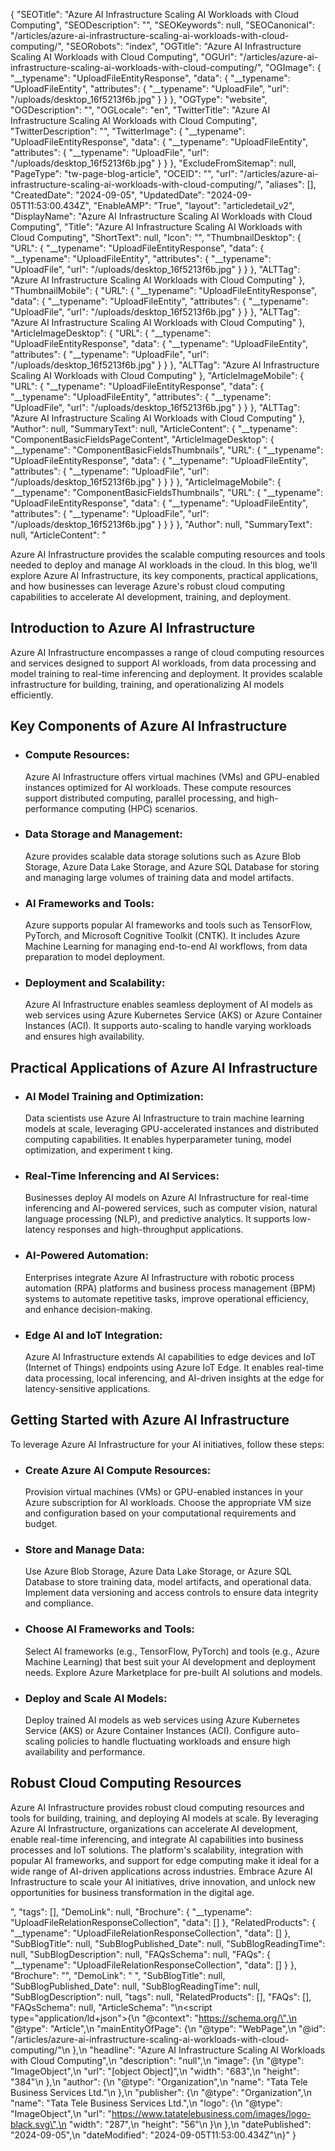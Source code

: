 {
  "SEOTitle": "Azure AI Infrastructure Scaling AI Workloads with Cloud Computing",
  "SEODescription": "",
  "SEOKeywords": null,
  "SEOCanonical": "/articles/azure-ai-infrastructure-scaling-ai-workloads-with-cloud-computing/",
  "SEORobots": "index",
  "OGTitle": "Azure AI Infrastructure Scaling AI Workloads with Cloud Computing",
  "OGUrl": "/articles/azure-ai-infrastructure-scaling-ai-workloads-with-cloud-computing/",
  "OGImage": {
    "__typename": "UploadFileEntityResponse",
    "data": {
      "__typename": "UploadFileEntity",
      "attributes": {
        "__typename": "UploadFile",
        "url": "/uploads/desktop_16f5213f6b.jpg"
      }
    }
  },
  "OGType": "website",
  "OGDescription": "",
  "OGLocale": "en",
  "TwitterTitle": "Azure AI Infrastructure Scaling AI Workloads with Cloud Computing",
  "TwitterDescription": "",
  "TwitterImage": {
    "__typename": "UploadFileEntityResponse",
    "data": {
      "__typename": "UploadFileEntity",
      "attributes": {
        "__typename": "UploadFile",
        "url": "/uploads/desktop_16f5213f6b.jpg"
      }
    }
  },
  "ExcludeFromSitemap": null,
  "PageType": "tw-page-blog-article",
  "OCEID": "",
  "url": "/articles/azure-ai-infrastructure-scaling-ai-workloads-with-cloud-computing/",
  "aliases": [],
  "CreatedDate": "2024-09-05",
  "UpdatedDate": "2024-09-05T11:53:00.434Z",
  "EnableAMP": "True",
  "layout": "articledetail_v2",
  "DisplayName": "Azure AI Infrastructure Scaling AI Workloads with Cloud Computing",
  "Title": "Azure AI Infrastructure Scaling AI Workloads with Cloud Computing",
  "ShortText": null,
  "Icon": "",
  "ThumbnailDesktop": {
    "URL": {
      "__typename": "UploadFileEntityResponse",
      "data": {
        "__typename": "UploadFileEntity",
        "attributes": {
          "__typename": "UploadFile",
          "url": "/uploads/desktop_16f5213f6b.jpg"
        }
      }
    },
    "ALTTag": "Azure AI Infrastructure Scaling AI Workloads with Cloud Computing"
  },
  "ThumbnailMobile": {
    "URL": {
      "__typename": "UploadFileEntityResponse",
      "data": {
        "__typename": "UploadFileEntity",
        "attributes": {
          "__typename": "UploadFile",
          "url": "/uploads/desktop_16f5213f6b.jpg"
        }
      }
    },
    "ALTTag": "Azure AI Infrastructure Scaling AI Workloads with Cloud Computing"
  },
  "ArticleImageDesktop": {
    "URL": {
      "__typename": "UploadFileEntityResponse",
      "data": {
        "__typename": "UploadFileEntity",
        "attributes": {
          "__typename": "UploadFile",
          "url": "/uploads/desktop_16f5213f6b.jpg"
        }
      }
    },
    "ALTTag": "Azure AI Infrastructure Scaling AI Workloads with Cloud Computing"
  },
  "ArticleImageMobile": {
    "URL": {
      "__typename": "UploadFileEntityResponse",
      "data": {
        "__typename": "UploadFileEntity",
        "attributes": {
          "__typename": "UploadFile",
          "url": "/uploads/desktop_16f5213f6b.jpg"
        }
      }
    },
    "ALTTag": "Azure AI Infrastructure Scaling AI Workloads with Cloud Computing"
  },
  "Author": null,
  "SummaryText": null,
  "ArticleContent": {
    "__typename": "ComponentBasicFieldsPageContent",
    "ArticleImageDesktop": {
      "__typename": "ComponentBasicFieldsThumbnails",
      "URL": {
        "__typename": "UploadFileEntityResponse",
        "data": {
          "__typename": "UploadFileEntity",
          "attributes": {
            "__typename": "UploadFile",
            "url": "/uploads/desktop_16f5213f6b.jpg"
          }
        }
      }
    },
    "ArticleImageMobile": {
      "__typename": "ComponentBasicFieldsThumbnails",
      "URL": {
        "__typename": "UploadFileEntityResponse",
        "data": {
          "__typename": "UploadFileEntity",
          "attributes": {
            "__typename": "UploadFile",
            "url": "/uploads/desktop_16f5213f6b.jpg"
          }
        }
      }
    },
    "Author": null,
    "SummaryText": null,
    "ArticleContent": "<p>Azure AI Infrastructure provides the scalable computing resources and tools needed to deploy and manage AI workloads in the cloud. In this blog, we'll explore Azure AI Infrastructure, its key components, practical applications, and how businesses can leverage Azure's robust cloud computing capabilities to accelerate AI development, training, and deployment.</p><h2>Introduction to Azure AI Infrastructure</h2><p>Azure AI Infrastructure encompasses a range of cloud computing resources and services designed to support AI workloads, from data processing and model training to real-time inferencing and deployment. It provides scalable infrastructure for building, training, and operationalizing AI models efficiently.</p><h2>Key Components of Azure AI Infrastructure</h2><ul><li><h3>Compute Resources:</h3><p>Azure AI Infrastructure offers virtual machines (VMs) and GPU-enabled instances optimized for AI workloads. These compute resources support distributed computing, parallel processing, and high-performance computing (HPC) scenarios.</p></li><li><h3>Data Storage and Management:</h3><p>Azure provides scalable data storage solutions such as Azure Blob Storage, Azure Data Lake Storage, and Azure SQL Database for storing and managing large volumes of training data and model artifacts.</p></li><li><h3>AI Frameworks and Tools:</h3><p>Azure supports popular AI frameworks and tools such as TensorFlow, PyTorch, and Microsoft Cognitive Toolkit (CNTK). It includes Azure Machine Learning for managing end-to-end AI workflows, from data preparation to model deployment.</p></li><li><h3>Deployment and Scalability:</h3><p>Azure AI Infrastructure enables seamless deployment of AI models as web services using Azure Kubernetes Service (AKS) or Azure Container Instances (ACI). It supports auto-scaling to handle varying workloads and ensures high availability.</p></li></ul><h2>Practical Applications of Azure AI Infrastructure</h2><ul><li><h3>AI Model Training and Optimization:</h3><p>Data scientists use Azure AI Infrastructure to train machine learning models at scale, leveraging GPU-accelerated instances and distributed computing capabilities. It enables hyperparameter tuning, model optimization, and experiment t king.</p></li><li><h3>Real-Time Inferencing and AI Services:</h3><p>Businesses deploy AI models on Azure AI Infrastructure for real-time inferencing and AI-powered services, such as computer vision, natural language processing (NLP), and predictive analytics. It supports low-latency responses and high-throughput applications.</p></li><li><h3>AI-Powered Automation:</h3><p>Enterprises integrate Azure AI Infrastructure with robotic process automation (RPA) platforms and business process management (BPM) systems to automate repetitive tasks, improve operational efficiency, and enhance decision-making.</p></li><li><h3>Edge AI and IoT Integration:</h3><p>Azure AI Infrastructure extends AI capabilities to edge devices and IoT (Internet of Things) endpoints using Azure IoT Edge. It enables real-time data processing, local inferencing, and AI-driven insights at the edge for latency-sensitive applications.</p></li></ul><h2>Getting Started with Azure AI Infrastructure</h2><p>To leverage Azure AI Infrastructure for your AI initiatives, follow these steps:</p><ul><li><h3>Create Azure AI Compute Resources:</h3><p>Provision virtual machines (VMs) or GPU-enabled instances in your Azure subscription for AI workloads. Choose the appropriate VM size and configuration based on your computational requirements and budget.</p></li><li><h3>Store and Manage Data:</h3><p>Use Azure Blob Storage, Azure Data Lake Storage, or Azure SQL Database to store training data, model artifacts, and operational data. Implement data versioning and access controls to ensure data integrity and compliance.</p></li><li><h3>Choose AI Frameworks and Tools:</h3><p>Select AI frameworks (e.g., TensorFlow, PyTorch) and tools (e.g., Azure Machine Learning) that best suit your AI development and deployment needs. Explore Azure Marketplace for pre-built AI solutions and models.</p></li><li><h3>Deploy and Scale AI Models:</h3><p>Deploy trained AI models as web services using Azure Kubernetes Service (AKS) or Azure Container Instances (ACI). Configure auto-scaling policies to handle fluctuating workloads and ensure high availability and performance.</p></li></ul><h2>Robust Cloud Computing Resources</h2><p>Azure AI Infrastructure provides robust cloud computing resources and tools for building, training, and deploying AI models at scale. By leveraging Azure AI Infrastructure, organizations can accelerate AI development, enable real-time inferencing, and integrate AI capabilities into business processes and IoT solutions. The platform's scalability, integration with popular AI frameworks, and support for edge computing make it ideal for a wide range of AI-driven applications across industries. Embrace Azure AI Infrastructure to scale your AI initiatives, drive innovation, and unlock new opportunities for business transformation in the digital age.</p>",
    "tags": [],
    "DemoLink": null,
    "Brochure": {
      "__typename": "UploadFileRelationResponseCollection",
      "data": []
    },
    "RelatedProducts": {
      "__typename": "UploadFileRelationResponseCollection",
      "data": []
    },
    "SubBlogTitle": null,
    "SubBlogPublished_Date": null,
    "SubBlogReadingTime": null,
    "SubBlogDescription": null,
    "FAQsSchema": null,
    "FAQs": {
      "__typename": "UploadFileRelationResponseCollection",
      "data": []
    }
  },
  "Brochure": "",
  "DemoLink": " ",
  "SubBlogTitle": null,
  "SubBlogPublished_Date": null,
  "SubBlogReadingTime": null,
  "SubBlogDescription": null,
  "tags": null,
  "RelatedProducts": [],
  "FAQs": [],
  "FAQsSchema": null,
  "ArticleSchema": "\n<script type=\"application/ld+json\">{\n  \"@context\": \"https://schema.org/\",\n  \"@type\": \"Article\",\n  \"mainEntityOfPage\": {\n    \"@type\": \"WebPage\",\n    \"@id\": \"/articles/azure-ai-infrastructure-scaling-ai-workloads-with-cloud-computing/\"\n  },\n  \"headline\": \"Azure AI Infrastructure Scaling AI Workloads with Cloud Computing\",\n  \"description\": \"null\",\n  \"image\": {\n    \"@type\": \"ImageObject\",\n    \"url\": \"[object Object]\",\n    \"width\": \"683\",\n    \"height\": \"384\"\n  },\n  \"author\": {\n    \"@type\": \"Organization\",\n    \"name\": \"Tata Tele Business Services Ltd.\"\n  },\n  \"publisher\": {\n    \"@type\": \"Organization\",\n    \"name\": \"Tata Tele Business Services Ltd.\",\n    \"logo\": {\n      \"@type\": \"ImageObject\",\n      \"url\": \"https://www.tatatelebusiness.com/images/logo-black.svg\",\n      \"width\": \"287\",\n      \"height\": \"56\"\n    }\n  },\n  \"datePublished\": \"2024-09-05\",\n  \"dateModified\": \"2024-09-05T11:53:00.434Z\"\n}</script>"
}